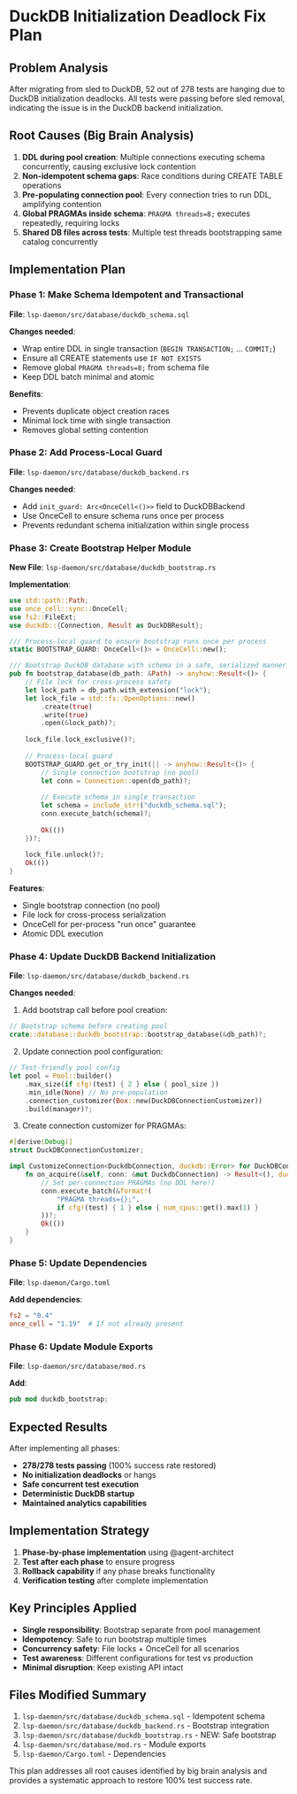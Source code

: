 # DuckDB Initialization Deadlock Fix Plan

## Problem Analysis

After migrating from sled to DuckDB, 52 out of 278 tests are hanging due to DuckDB initialization deadlocks. All tests were passing before sled removal, indicating the issue is in the DuckDB backend initialization.

## Root Causes (Big Brain Analysis)

1. **DDL during pool creation**: Multiple connections executing schema concurrently, causing exclusive lock contention
2. **Non-idempotent schema gaps**: Race conditions during CREATE TABLE operations
3. **Pre-populating connection pool**: Every connection tries to run DDL, amplifying contention
4. **Global PRAGMAs inside schema**: `PRAGMA threads=8;` executes repeatedly, requiring locks
5. **Shared DB files across tests**: Multiple test threads bootstrapping same catalog concurrently

## Implementation Plan

### Phase 1: Make Schema Idempotent and Transactional

**File**: `lsp-daemon/src/database/duckdb_schema.sql`

**Changes needed**:
- Wrap entire DDL in single transaction (`BEGIN TRANSACTION;` ... `COMMIT;`)
- Ensure all CREATE statements use `IF NOT EXISTS`
- Remove global `PRAGMA threads=8;` from schema file
- Keep DDL batch minimal and atomic

**Benefits**:
- Prevents duplicate object creation races
- Minimal lock time with single transaction
- Removes global setting contention

### Phase 2: Add Process-Local Guard

**File**: `lsp-daemon/src/database/duckdb_backend.rs`

**Changes needed**:
- Add `init_guard: Arc<OnceCell<()>>` field to DuckDBBackend
- Use OnceCell to ensure schema runs once per process
- Prevents redundant schema initialization within single process

### Phase 3: Create Bootstrap Helper Module

**New File**: `lsp-daemon/src/database/duckdb_bootstrap.rs`

**Implementation**:
```rust
use std::path::Path;
use once_cell::sync::OnceCell;
use fs2::FileExt;
use duckdb::{Connection, Result as DuckDBResult};

/// Process-local guard to ensure bootstrap runs once per process
static BOOTSTRAP_GUARD: OnceCell<()> = OnceCell::new();

/// Bootstrap DuckDB database with schema in a safe, serialized manner
pub fn bootstrap_database(db_path: &Path) -> anyhow::Result<()> {
    // File lock for cross-process safety
    let lock_path = db_path.with_extension("lock");
    let lock_file = std::fs::OpenOptions::new()
        .create(true)
        .write(true)
        .open(&lock_path)?;
    
    lock_file.lock_exclusive()?;
    
    // Process-local guard
    BOOTSTRAP_GUARD.get_or_try_init(|| -> anyhow::Result<()> {
        // Single connection bootstrap (no pool)
        let conn = Connection::open(db_path)?;
        
        // Execute schema in single transaction
        let schema = include_str!("duckdb_schema.sql");
        conn.execute_batch(schema)?;
        
        Ok(())
    })?;
    
    lock_file.unlock()?;
    Ok(())
}
```

**Features**:
- Single bootstrap connection (no pool)
- File lock for cross-process serialization
- OnceCell for per-process "run once" guarantee
- Atomic DDL execution

### Phase 4: Update DuckDB Backend Initialization

**File**: `lsp-daemon/src/database/duckdb_backend.rs`

**Changes needed**:
1. Add bootstrap call before pool creation:
```rust
// Bootstrap schema before creating pool
crate::database::duckdb_bootstrap::bootstrap_database(&db_path)?;
```

2. Update connection pool configuration:
```rust
// Test-friendly pool config
let pool = Pool::builder()
    .max_size(if cfg!(test) { 2 } else { pool_size })
    .min_idle(None) // No pre-population
    .connection_customizer(Box::new(DuckDBConnectionCustomizer))
    .build(manager)?;
```

3. Create connection customizer for PRAGMAs:
```rust
#[derive(Debug)]
struct DuckDBConnectionCustomizer;

impl CustomizeConnection<DuckdbConnection, duckdb::Error> for DuckDBConnectionCustomizer {
    fn on_acquire(&self, conn: &mut DuckdbConnection) -> Result<(), duckdb::Error> {
        // Set per-connection PRAGMAs (no DDL here!)
        conn.execute_batch(&format!(
            "PRAGMA threads={};", 
            if cfg!(test) { 1 } else { num_cpus::get().max(1) }
        ))?;
        Ok(())
    }
}
```

### Phase 5: Update Dependencies

**File**: `lsp-daemon/Cargo.toml`

**Add dependencies**:
```toml
fs2 = "0.4"
once_cell = "1.19"  # If not already present
```

### Phase 6: Update Module Exports

**File**: `lsp-daemon/src/database/mod.rs`

**Add**:
```rust
pub mod duckdb_bootstrap;
```

## Expected Results

After implementing all phases:
- **278/278 tests passing** (100% success rate restored)
- **No initialization deadlocks** or hangs
- **Safe concurrent test execution**
- **Deterministic DuckDB startup**
- **Maintained analytics capabilities**

## Implementation Strategy

1. **Phase-by-phase implementation** using @agent-architect
2. **Test after each phase** to ensure progress
3. **Rollback capability** if any phase breaks functionality
4. **Verification testing** after complete implementation

## Key Principles Applied

- **Single responsibility**: Bootstrap separate from pool management
- **Idempotency**: Safe to run bootstrap multiple times
- **Concurrency safety**: File locks + OnceCell for all scenarios
- **Test awareness**: Different configurations for test vs production
- **Minimal disruption**: Keep existing API intact

## Files Modified Summary

1. `lsp-daemon/src/database/duckdb_schema.sql` - Idempotent schema
2. `lsp-daemon/src/database/duckdb_backend.rs` - Bootstrap integration  
3. `lsp-daemon/src/database/duckdb_bootstrap.rs` - NEW: Safe bootstrap
4. `lsp-daemon/src/database/mod.rs` - Module exports
5. `lsp-daemon/Cargo.toml` - Dependencies

This plan addresses all root causes identified by big brain analysis and provides a systematic approach to restore 100% test success rate.